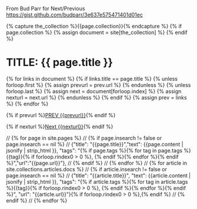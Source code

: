 From Bud Parr for Next/Previous
https://gist.github.com/budparr/3e637e575471401d01ec

{% capture the_collection %}{{page.collection}}{% endcapture %}
  {% if page.collection %}
    {% assign  document = site[the_collection]  %}
  {% endif %}
<h1>TITLE: {{ page.title }}</h1>
{% for links in document  %}
  {% if links.title == page.title %}
    {% unless forloop.first %}
      {% assign prevurl = prev.url %}
    {% endunless %}
    {% unless forloop.last %}
      {% assign next = document[forloop.index] %}
      {% assign nexturl = next.url %}
    {% endunless %}
  {% endif %}
  {% assign prev = links %}
{% endfor %}

<script>
document.body.onkeyup = function(e){
if (e.keyCode == '37') { window.location = '{{prevurl}}'; }
if (e.keyCode == '39') { window.location = '{{nexturl}}'; }
};
</script>

{% if prevurl %}<a href="{{prevurl}}" class="prev">PREV {{prevurl}}</a>{% endif %}<br />

{% if nexturl %}<a href="{{nexturl}}" class="nxt">Next {{nexturl}}</a>{% endif %}



// {% for page in site.pages %}
//      {% if page.insearch != false or page.insearch == nil %}
//      {"title": "{{page.title}}","text": {{page.content | jsonify | strip_html }}, "tags": "{% if page.tags %}{% for tag in page.tags %}{{tag}}{% if forloop.rindex0 > 0 %}, {% endif %}{% endfor %}{% endif %}","url":"{{page.url}}"},
//      {% endif %}
//    {% endfor %}
//    {% for article in site.collections.articles.docs %}
//    {% if article.insearch != false or page.insearch == nil %}
//    {"title": "{{article.title}}", "text": {{article.content | jsonify | strip_html }}, "tags": "{% if article.tags %}{% for tag in article.tags %}{{tag}}{% if forloop.rindex0 > 0 %}, {% endif %}{% endfor %}{% endif %}", "url": "{{article.url}}"}{% if forloop.rindex0 > 0 %},{% endif %}
//    {% endif %}
//    {% endfor %}